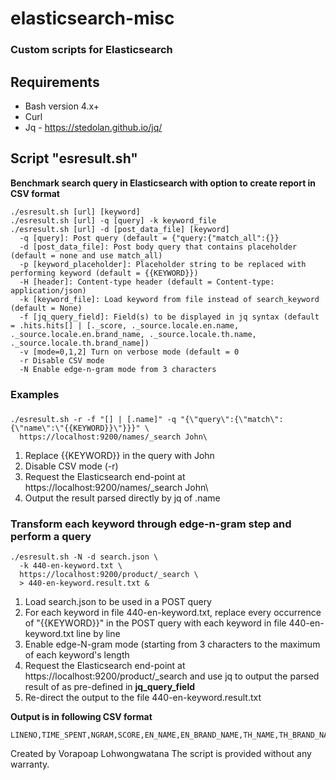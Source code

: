 
#  elasticsearch-misc
### Custom scripts for Elasticsearch
## Requirements
 * Bash version 4.x+
 * Curl
 * Jq - https://stedolan.github.io/jq/

## Script "esresult.sh"
**Benchmark search query in Elasticsearch with option to create report in CSV format**

    ./esresult.sh [url] [keyword]
    ./esresult.sh [url] -q [query] -k keyword_file
    ./esresult.sh [url] -d [post_data_file] [keyword]
      -q [query]: Post query (default = {"query:{"match_all":{}}
      -d [post_data_file]: Post body query that contains placeholder (default = none and use match_all)
      -p [keyword_placeholder]: Placeholder string to be replaced with performing keyword (default = {{KEYWORD}})
      -H [header]: Content-type header (default = Content-type: application/json)
      -k [keyword_file]: Load keyword from file instead of search_keyword (default = None)
      -f [jq_query_field]: Field(s) to be displayed in jq syntax (default = .hits.hits[] | [._score, ._source.locale.en.name, ._source.locale.en.brand_name, ._source.locale.th.name, ._source.locale.th.brand_name])
      -v [mode=0,1,2] Turn on verbose mode (default = 0
      -r Disable CSV mode
      -N Enable edge-n-gram mode from 3 characters

### Examples

###  
    ./esresult.sh -r -f "[] | [.name]" -q "{\"query\":{\"match\": {\"name\":\"{{KEYWORD}}\"}}}" \
      https://localhost:9200/names/_search John\

1. Replace {{KEYWORD}} in the query with John 
2. Disable CSV mode (-r)
3. Request the Elasticsearch end-point at   https://localhost:9200/names/_search John\
4. Output the result parsed directly by jq of .name

### Transform each keyword through edge-n-gram step and perform a query
    ./esresult.sh -N -d search.json \
      -k 440-en-keyword.txt \
      https://localhost:9200/product/_search \
      > 440-en-keyword.result.txt &

1. Load search.json to be used in a POST query
2. For each keyword in file 440-en-keyword.txt, replace every occurrence of "{{KEYWORD}}" in the POST query with each keyword in file 440-en-keyword.txt line by line 
3. Enable edge-N-gram mode (starting from 3 characters to the maximum of each keyword's length 
4. Request the Elasticsearch end-point at https://localhost:9200/product/_search and use jq to output the parsed result of as pre-defined in **jq_query_field**  
5. Re-direct the output to the file 440-en-keyword.result.txt

**Output is in following CSV format**

    LINENO,TIME_SPENT,NGRAM,SCORE,EN_NAME,EN_BRAND_NAME,TH_NAME,TH_BRAND_NAME

Created by Vorapoap Lohwongwatana
The script is provided without any warranty.
